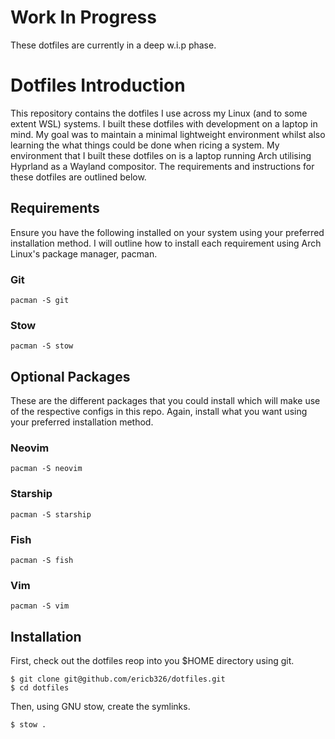 # Work In Progress

These dotfiles are currently in a deep w.i.p phase.

# Dotfiles Introduction

This repository contains the dotfiles I use across my Linux (and to some extent WSL) systems. I built these dotfiles with development on a laptop in mind. My goal was to maintain a minimal lightweight environment whilst also learning the what things could be done when ricing a system. My environment that I built these dotfiles on is a laptop running Arch utilising Hyprland as a Wayland compositor. The requirements and instructions for these dotfiles are outlined below.

## Requirements

Ensure you have the following installed on your system using your preferred installation method. I will outline how to install each requirement using Arch Linux's package manager, pacman.

### Git

```
pacman -S git
```

### Stow

```
pacman -S stow
```

## Optional Packages

These are the different packages that you could install which will make use of the respective configs in this repo. Again, install what you want using your preferred installation method.

### Neovim

```
pacman -S neovim
```

### Starship

```
pacman -S starship
```

### Fish

```
pacman -S fish
```

### Vim

```
pacman -S vim
```

## Installation

First, check out the dotfiles reop into you $HOME directory using git.

```
$ git clone git@github.com/ericb326/dotfiles.git
$ cd dotfiles
```

Then, using GNU stow, create the symlinks.

```
$ stow .
```

